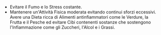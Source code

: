 - Evitare il Fumo e lo Stress costante.
- Mantenere un'Attività Fisica moderata evitando continui sforzi eccessivi.
Avere una Dieta ricca di Alimenti antinfiammatori come le Verdure, la Frutta e il Pesche ed evitare Cibi contenenti sostanze che sostengono l'Infiammazione come gli Zuccheri, l'Alcol e i Grassi.